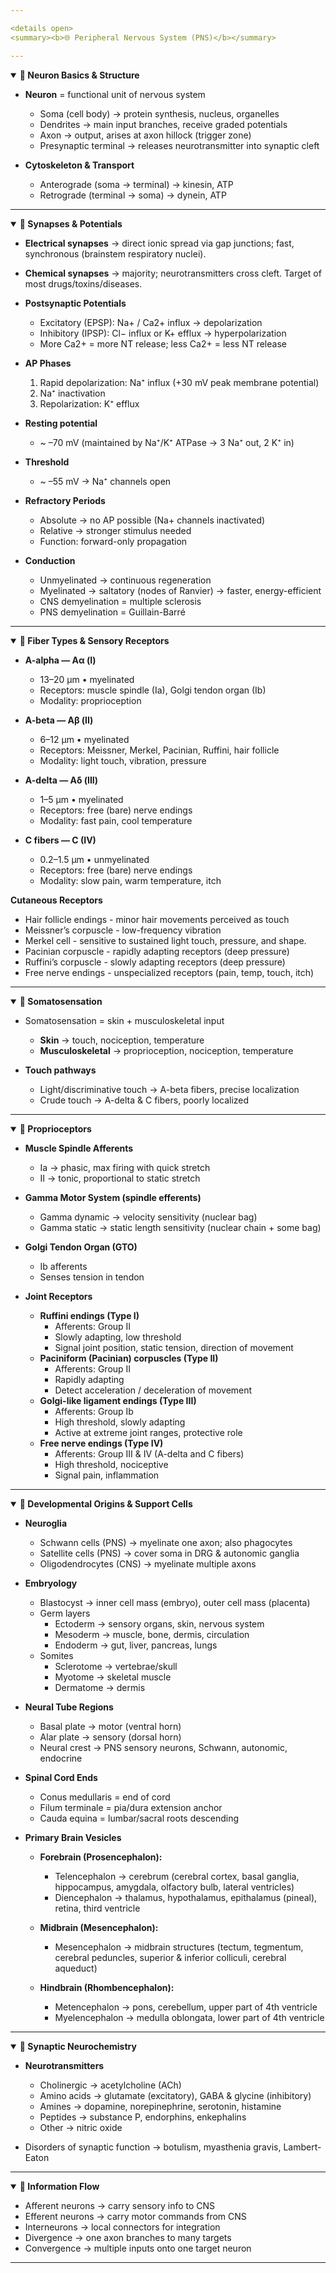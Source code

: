 ```yaml
---

<details open>
<summary><b>🌐 Peripheral Nervous System (PNS)</b></summary>

---
```


<details open>
<summary><b>🔽 Neuron Basics & Structure</b></summary>

- **Neuron** = functional unit of nervous system  
  - Soma (cell body) → protein synthesis, nucleus, organelles  
  - Dendrites → main input branches, receive graded potentials  
  - Axon → output, arises at axon hillock (trigger zone)  
  - Presynaptic terminal → releases neurotransmitter into synaptic cleft  

- **Cytoskeleton & Transport**  
  - Anterograde (soma → terminal) → kinesin, ATP  
  - Retrograde (terminal → soma) → dynein, ATP  

</details>

---

<details open>
<summary><b>🔽 Synapses & Potentials</b></summary>

- **Electrical synapses** → direct ionic spread via gap junctions; fast, synchronous (brainstem respiratory nuclei).  
- **Chemical synapses** → majority; neurotransmitters cross cleft. Target of most drugs/toxins/diseases.  

- **Postsynaptic Potentials**  
  - Excitatory (EPSP): Na+ / Ca2+ influx → depolarization  
  - Inhibitory (IPSP): Cl− influx or K+ efflux → hyperpolarization  
  - More Ca2+ = more NT release; less Ca2+ = less NT release  

- **AP Phases**  
  1. Rapid depolarization: Na⁺ influx (+30 mV peak membrane potential)  
  2. Na⁺ inactivation  
  3. Repolarization: K⁺ efflux  

- **Resting potential**
  - ~ –70 mV (maintained by Na⁺/K⁺ ATPase → 3 Na⁺ out, 2 K⁺ in)  

- **Threshold**
  - ~ –55 mV → Na⁺ channels open  

- **Refractory Periods**  
  - Absolute → no AP possible (Na+ channels inactivated)  
  - Relative → stronger stimulus needed  
  - Function: forward-only propagation  

- **Conduction**  
  - Unmyelinated → continuous regeneration  
  - Myelinated → saltatory (nodes of Ranvier) → faster, energy-efficient  
  - CNS demyelination = multiple sclerosis  
  - PNS demyelination = Guillain-Barré  

</details>

---

<details open>
<summary><b>🔽 Fiber Types & Sensory Receptors</b></summary>
  
- **A-alpha — Aα (I)**
  - 13–20 μm • myelinated  
  - Receptors: muscle spindle (Ia), Golgi tendon organ (Ib)  
  - Modality: proprioception  

- **A-beta — Aβ (II)**
  - 6–12 μm • myelinated  
  - Receptors: Meissner, Merkel, Pacinian, Ruffini, hair follicle  
  - Modality: light touch, vibration, pressure  

- **A-delta — Aδ (III)**
  - 1–5 μm • myelinated  
  - Receptors: free (bare) nerve endings  
  - Modality: fast pain, cool temperature  

- **C fibers — C (IV)**
  - 0.2–1.5 μm • unmyelinated  
  - Receptors: free (bare) nerve endings  
  - Modality: slow pain, warm temperature, itch  


**Cutaneous Receptors**
- Hair follicle endings - minor hair movements perceived as touch  
- Meissner’s corpuscle - low-frequency vibration 
- Merkel cell - sensitive to sustained light touch, pressure, and shape.   
- Pacinian corpuscle - rapidly adapting receptors (deep pressure) 
- Ruffini’s corpuscle - slowly adapting receptors (deep pressure)   
- Free nerve endings - unspecialized receptors (pain, temp, touch, itch)  

</details>

---

<details open>
<summary><b>🔽 Somatosensation</b></summary>

- Somatosensation = skin + musculoskeletal input  
  - **Skin** → touch, nociception, temperature  
  - **Musculoskeletal** → proprioception, nociception, temperature  

- **Touch pathways**
  - Light/discriminative touch → A-beta fibers, precise localization
  - Crude touch → A-delta & C fibers, poorly localized


</details>

---

<details open>
<summary><b>🔽 Proprioceptors</b></summary>

- **Muscle Spindle Afferents**  
  - Ia → phasic, max firing with quick stretch  
  - II → tonic, proportional to static stretch  

- **Gamma Motor System (spindle efferents)**  
  - Gamma dynamic → velocity sensitivity (nuclear bag)  
  - Gamma static → static length sensitivity (nuclear chain + some bag)  

- **Golgi Tendon Organ (GTO)**
  - Ib afferents
  - Senses tension in tendon

- **Joint Receptors**
  - **Ruffini endings (Type I)**
    - Afferents: Group II
    - Slowly adapting, low threshold
    - Signal joint position, static tension, direction of movement  
  - **Paciniform (Pacinian) corpuscles (Type II)**
    - Afferents: Group II
    - Rapidly adapting
    - Detect acceleration / deceleration of movement  
  - **Golgi-like ligament endings (Type III)**
    - Afferents: Group Ib
    - High threshold, slowly adapting
    - Active at extreme joint ranges, protective role  
  - **Free nerve endings (Type IV)**
    - Afferents: Group III & IV (A-delta and C fibers)
    - High threshold, nociceptive
    - Signal pain, inflammation  
 

</details>

---

<details open>
<summary><b>🔽 Developmental Origins & Support Cells</b></summary>

- **Neuroglia**  
  - Schwann cells (PNS) → myelinate one axon; also phagocytes  
  - Satellite cells (PNS) → cover soma in DRG & autonomic ganglia  
  - Oligodendrocytes (CNS) → myelinate multiple axons  

- **Embryology**  
  - Blastocyst → inner cell mass (embryo), outer cell mass (placenta)  
  - Germ layers  
    - Ectoderm → sensory organs, skin, nervous system  
    - Mesoderm → muscle, bone, dermis, circulation  
    - Endoderm → gut, liver, pancreas, lungs  
  - Somites  
    - Sclerotome → vertebrae/skull  
    - Myotome → skeletal muscle  
    - Dermatome → dermis  

- **Neural Tube Regions**  
  - Basal plate → motor (ventral horn)  
  - Alar plate → sensory (dorsal horn)  
  - Neural crest → PNS sensory neurons, Schwann, autonomic, endocrine  

- **Spinal Cord Ends**  
  - Conus medullaris = end of cord  
  - Filum terminale = pia/dura extension anchor  
  - Cauda equina = lumbar/sacral roots descending  

- **Primary Brain Vesicles**  

  - **Forebrain (Prosencephalon):**  
    - Telencephalon → cerebrum (cerebral cortex, basal ganglia, hippocampus, amygdala, olfactory bulb, lateral ventricles)  
    - Diencephalon → thalamus, hypothalamus, epithalamus (pineal), retina, third ventricle  

  - **Midbrain (Mesencephalon):**  
    - Mesencephalon → midbrain structures (tectum, tegmentum, cerebral peduncles, superior & inferior colliculi, cerebral aqueduct)  

  - **Hindbrain (Rhombencephalon):**  
    - Metencephalon → pons, cerebellum, upper part of 4th ventricle  
    - Myelencephalon → medulla oblongata, lower part of 4th ventricle  

</details>

---

<details open>
<summary><b>🔽 Synaptic Neurochemistry</b></summary>

- **Neurotransmitters**  
  - Cholinergic → acetylcholine (ACh)  
  - Amino acids → glutamate (excitatory), GABA & glycine (inhibitory)  
  - Amines → dopamine, norepinephrine, serotonin, histamine  
  - Peptides → substance P, endorphins, enkephalins  
  - Other → nitric oxide  

- Disorders of synaptic function → botulism, myasthenia gravis, Lambert-Eaton  

</details>

---

<details open>
<summary><b>🔽 Information Flow</b></summary>

- Afferent neurons → carry sensory info to CNS  
- Efferent neurons → carry motor commands from CNS  
- Interneurons → local connectors for integration  
- Divergence → one axon branches to many targets  
- Convergence → multiple inputs onto one target neuron  

</details>

---

</details>
